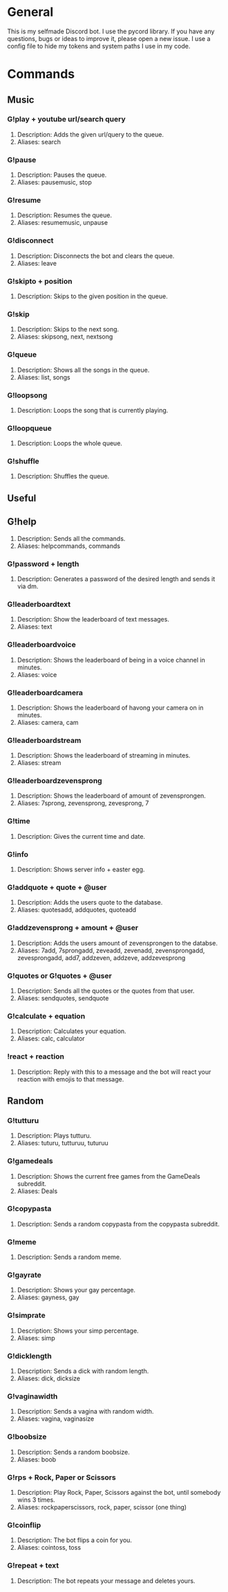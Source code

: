 # General
This is my selfmade Discord bot. I use the pycord library. If you have any questions, bugs or ideas to improve it, please open a new issue.
I use a config file to hide my tokens and system paths I use in my code.
# Commands
## Music
### G!play + youtube url/search query
1) Description: Adds the given url/query to the queue.
2) Aliases: search
### G!pause
1) Description: Pauses the queue.
2) Aliases: pausemusic, stop
### G!resume
1) Description: Resumes the queue.
2) Aliases: resumemusic, unpause
### G!disconnect
1) Description: Disconnects the bot and clears the queue.
2) Aliases: leave
### G!skipto + position
1) Description: Skips to the given position in the queue.
### G!skip
1) Description: Skips to the next song.
2) Aliases: skipsong, next, nextsong
### G!queue
1) Description: Shows all the songs in the queue.
2) Aliases: list, songs
### G!loopsong
1) Description: Loops the song that is currently playing.
### G!loopqueue
1) Description: Loops the whole queue.
### G!shuffle
1) Description: Shuffles the queue.
## Useful
## G!help
1) Description: Sends all the commands.
2) Aliases: helpcommands, commands
### G!password + length
1) Description: Generates a password of the desired length and sends it via dm.
### G!leaderboardtext
1) Description: Show the leaderboard of text messages.
2) Aliases: text
### G!leaderboardvoice
1) Description: Shows the leaderboard of being in a voice channel in minutes.
2) Aliases: voice
### G!leaderboardcamera
1) Description: Shows the leaderboard of havong your camera on in minutes.
2) Aliases: camera, cam
### G!leaderboardstream
1) Description: Shows the leaderboard of streaming in minutes.
2) Aliases: stream
### G!leaderboardzevensprong
1) Description: Shows the leaderboard of amount of zevensprongen.
2) Aliases: 7sprong, zevensprong, zevesprong, 7
### G!time
1) Description: Gives the current time and date.
### G!info
1) Description: Shows server info + easter egg.
### G!addquote + quote + @user
1) Description: Adds the users quote to the database.
2) Aliases: quotesadd, addquotes, quoteadd
### G!addzevensprong + amount + @user
1) Description: Adds the users amount of zevensprongen to the databse.
2) Aliases: 7add, 7sprongadd, zeveadd, zevenadd, zevensprongadd, zevesprongadd, add7, addzeven, addzeve, addzevesprong
### G!quotes or G!quotes + @user
1) Description: Sends all the quotes or the quotes from that user.
2) Aliases: sendquotes, sendquote
### G!calculate + equation
1) Description: Calculates your equation.
2) Aliases: calc, calculator
### !react + reaction
1) Description: Reply with this to a message and the bot will react your reaction with emojis to that message.
## Random
### G!tutturu
1) Description: Plays tutturu.
2) Aliases: tuturu, tutturuu, tuturuu
### G!gamedeals
1) Description: Shows the current free games from the GameDeals subreddit.
2) Aliases: Deals
### G!copypasta
1) Description: Sends a random copypasta from the copypasta subreddit.
### G!meme
1) Description: Sends a random meme.
### G!gayrate
1) Description: Shows your gay percentage.
2) Aliases: gayness, gay
### G!simprate
1) Description: Shows your simp percentage.
2) Aliases: simp
### G!dicklength
1) Description: Sends a dick with random length.
2) Aliases: dick, dicksize
### G!vaginawidth
1) Description: Sends a vagina with random width.
2) Aliases: vagina, vaginasize
### G!boobsize
1) Description: Sends a random boobsize.
2) Aliases: boob
### G!rps + Rock, Paper or Scissors
1) Description: Play Rock, Paper, Scissors against the bot, until somebody wins 3 times.
2) Aliases: rockpaperscissors, rock, paper, scissor (one thing)
### G!coinflip
1) Description: The bot flips a coin for you.
2) Aliases: cointoss, toss
### G!repeat + text
1) Description: The bot repeats your message and deletes yours.

